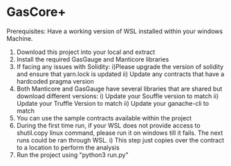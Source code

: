 # GasCore+

Prerequisites:
Have a working version of WSL installed within your windows Machine.

1) Download this project into your local and extract
2) Install the required GasGauge and Manticore libraries
3) If facing any issues with Solidity:
	i)Please upgrade the version of solidity and ensure that yarn.lock is updated
	ii) Update any contracts that have a hardcoded pragma version
4) Both Manticore and GasGauge have several libraries that are shared but download different versions:
	i) Update your Souffle version to match
	ii) Update your Truffle Version to match
	ii) Update your ganache-cli to match
5) You can use the sample contracts available within the project
6) During the first time run, if your WSL does not provide access to shutil.copy linux command, please run it on windows till it fails. The next runs could be ran through WSL.
	i) This step just copies over the contract to a location to perform the analysis
7) Run the project using "python3 run.py"